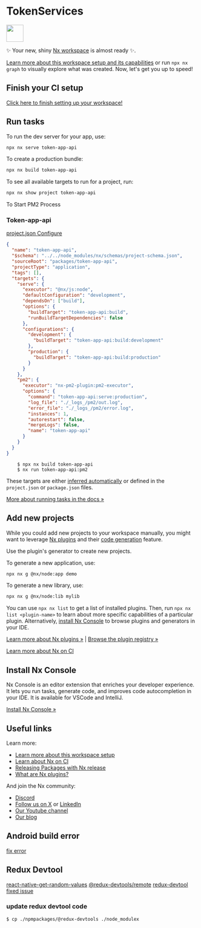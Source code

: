 # TokenServices

<a alt="Nx logo" href="https://nx.dev" target="_blank" rel="noreferrer"><img src="https://raw.githubusercontent.com/nrwl/nx/master/images/nx-logo.png" width="45"></a>

✨ Your new, shiny [Nx workspace](https://nx.dev) is almost ready ✨.

[Learn more about this workspace setup and its capabilities](https://nx.dev/nx-api/node?utm_source=nx_project&amp;utm_medium=readme&amp;utm_campaign=nx_projects) or run `npx nx graph` to visually explore what was created. Now, let's get you up to speed!

## Finish your CI setup

[Click here to finish setting up your workspace!](https://cloud.nx.app/connect/OJHwcp0bC6)


## Run tasks

To run the dev server for your app, use:

```sh
npx nx serve token-app-api
```

To create a production bundle:

```sh
npx nx build token-app-api
```

To see all available targets to run for a project, run:

```sh
npx nx show project token-app-api
```

To Start PM2 Process

### Token-app-api

[project.json Configure]()
```json
{
  "name": "token-app-api",
  "$schema": "../../node_modules/nx/schemas/project-schema.json",
  "sourceRoot": "packages/token-app-api",
  "projectType": "application",
  "tags": [],
  "targets": {
    "serve": {
      "executor": "@nx/js:node",
      "defaultConfiguration": "development",
      "dependsOn": ["build"],
      "options": {
        "buildTarget": "token-app-api:build",
        "runBuildTargetDependencies": false
      },
      "configurations": {
        "development": {
          "buildTarget": "token-app-api:build:development"
        },
        "production": {
          "buildTarget": "token-app-api:build:production"
        }
      }
    },
    "pm2": {
      "executor": "nx-pm2-plugin:pm2-executor",
      "options": {
        "command": "token-app-api:serve:production",
        "log_file": "./_logs_/pm2/out.log",
        "error_file": "./_logs_/pm2/error.log",
        "instances": 1,
        "autorestart": false,
        "mergeLogs": false,
        "name": "token-app-api"
      }
    }
  }
}

```

```
    $ npx nx build token-app-api
    $ nx run token-app-api:pm2
```

These targets are either [inferred automatically](https://nx.dev/concepts/inferred-tasks?utm_source=nx_project&utm_medium=readme&utm_campaign=nx_projects) or defined in the `project.json` or `package.json` files.

[More about running tasks in the docs &raquo;](https://nx.dev/features/run-tasks?utm_source=nx_project&utm_medium=readme&utm_campaign=nx_projects)

## Add new projects

While you could add new projects to your workspace manually, you might want to leverage [Nx plugins](https://nx.dev/concepts/nx-plugins?utm_source=nx_project&utm_medium=readme&utm_campaign=nx_projects) and their [code generation](https://nx.dev/features/generate-code?utm_source=nx_project&utm_medium=readme&utm_campaign=nx_projects) feature.

Use the plugin's generator to create new projects.

To generate a new application, use:

```sh
npx nx g @nx/node:app demo
```

To generate a new library, use:

```sh
npx nx g @nx/node:lib mylib
```

You can use `npx nx list` to get a list of installed plugins. Then, run `npx nx list <plugin-name>` to learn about more specific capabilities of a particular plugin. Alternatively, [install Nx Console](https://nx.dev/getting-started/editor-setup?utm_source=nx_project&utm_medium=readme&utm_campaign=nx_projects) to browse plugins and generators in your IDE.

[Learn more about Nx plugins &raquo;](https://nx.dev/concepts/nx-plugins?utm_source=nx_project&utm_medium=readme&utm_campaign=nx_projects) | [Browse the plugin registry &raquo;](https://nx.dev/plugin-registry?utm_source=nx_project&utm_medium=readme&utm_campaign=nx_projects)


[Learn more about Nx on CI](https://nx.dev/ci/intro/ci-with-nx#ready-get-started-with-your-provider?utm_source=nx_project&utm_medium=readme&utm_campaign=nx_projects)

## Install Nx Console

Nx Console is an editor extension that enriches your developer experience. It lets you run tasks, generate code, and improves code autocompletion in your IDE. It is available for VSCode and IntelliJ.

[Install Nx Console &raquo;](https://nx.dev/getting-started/editor-setup?utm_source=nx_project&utm_medium=readme&utm_campaign=nx_projects)

## Useful links

Learn more:

- [Learn more about this workspace setup](https://nx.dev/nx-api/node?utm_source=nx_project&amp;utm_medium=readme&amp;utm_campaign=nx_projects)
- [Learn about Nx on CI](https://nx.dev/ci/intro/ci-with-nx?utm_source=nx_project&utm_medium=readme&utm_campaign=nx_projects)
- [Releasing Packages with Nx release](https://nx.dev/features/manage-releases?utm_source=nx_project&utm_medium=readme&utm_campaign=nx_projects)
- [What are Nx plugins?](https://nx.dev/concepts/nx-plugins?utm_source=nx_project&utm_medium=readme&utm_campaign=nx_projects)

And join the Nx community:
- [Discord](https://go.nx.dev/community)
- [Follow us on X](https://twitter.com/nxdevtools) or [LinkedIn](https://www.linkedin.com/company/nrwl)
- [Our Youtube channel](https://www.youtube.com/@nxdevtools)
- [Our blog](https://nx.dev/blog?utm_source=nx_project&utm_medium=readme&utm_campaign=nx_projects)


## Android build error

[fix error](https://github.com/facebook/react-native/issues/46069#issuecomment-2298066865)

## Redux Devtool

[react-native-get-random-values](https://github.com/LinusU/react-native-get-random-values)
[@redux-devtools/remote](https://github.com/reduxjs/redux-devtools/tree/main/packages/redux-devtools-remote)
[redux-devtool fixed issue](https://github.com/reduxjs/redux-devtools/issues/1382#issuecomment-1615995161)

### update redux devtool code

```
$ cp ./npmpackages/@redux-devtools ./node_modulex
```
